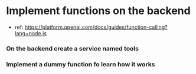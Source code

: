 # Implement functions on the backend

- ref: https://platform.openai.com/docs/guides/function-calling?lang=node.js

### On the backend create a service named tools

### Implement a dummy function fo learn how it works

